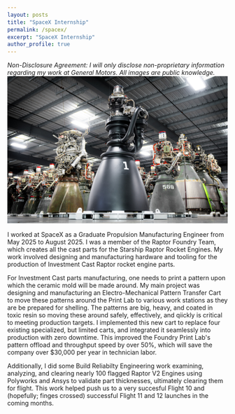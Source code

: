 ```yaml
---
layout: posts
title: "SpaceX Internship"
permalink: /spacex/
excerpt: "SpaceX Internship"
author_profile: true
---
```

*Non-Disclosure Agreement: I will only disclose non-proprietary information regarding my work at General Motors. All images are public knowledge.*
![raptor](images/portfolio/raptor.jpg)  

I worked at SpaceX as a Graduate Propulsion Manufacturing Engineer from May 2025 to August 2025. I was a member of the Raptor Foundry Team, which creates all the cast parts for the Starship Raptor Rocket Engines. My work involved designing and manufacturing hardware and tooling for the production of Investment Cast Raptor rocket engine parts.

For Investment Cast parts manufacturing, one needs to print a pattern upon which the ceramic mold will be made around. My main project was designing and manufacturing an Electro-Mechanical Pattern Transfer Cart to move these patterns around the Print Lab to various work stations as they are be prepared for shelling. The patterns are big, heavy, and coated in toxic resin so moving these around safely, effectively, and qiickly is critical to meeting production targets. I implemented this new cart to replace four existing specialized, but limited carts, and integrated it seamlessly into production with zero downtime. This improved the Foundry Print Lab's pattern offload and throughput speed by over 50%, which will save the company over $30,000 per year in technician labor.

Additionally, I did some Build Reliabilty Engineering work examining, analyzing, and clearing nearly 100 flagged Raptor V2 Engines using Polyworks and Ansys to validate part thicknesses, ultimately clearing them for flight. This work helped push us to a very succesful Flight 10 and (hopefully; finges crossed) successful Flight 11 and 12 launches in the coming months. 

